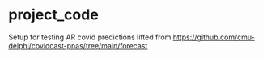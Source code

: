 # project_code

Setup for testing AR covid predictions lifted from https://github.com/cmu-delphi/covidcast-pnas/tree/main/forecast
